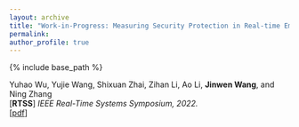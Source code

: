 ```yaml
---
layout: archive
title: "Work-in-Progress: Measuring Security Protection in Real-time Embedded Firmware"
permalink:
author_profile: true
---
```


{% include base_path %}
                                 
Yuhao Wu, Yujie Wang, Shixuan Zhai, Zihan Li, Ao Li, **Jinwen Wang**, and Ning Zhang<br>
[**RTSS**] <i>IEEE Real-Time Systems Symposium, 2022.</i>               
[[pdf](https://ieeexplore.ieee.org/stamp/stamp.jsp?tp=&arnumber=9984724)] 
